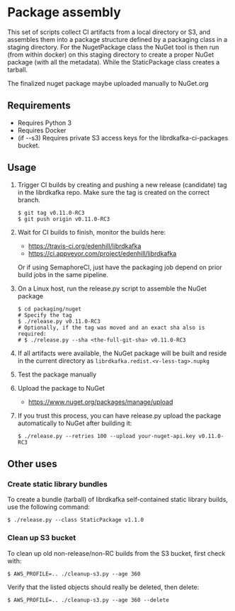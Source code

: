 # Package assembly

This set of scripts collect CI artifacts from a local directory or S3, and
assembles them into a package structure defined by a packaging class in a
staging directory.
For the NugetPackage class the NuGet tool is then run (from within docker) on
this staging directory to create a proper NuGet package (with all the metadata).
While the StaticPackage class creates a tarball.

The finalized nuget package maybe uploaded manually to NuGet.org

## Requirements

 * Requires Python 3
 * Requires Docker
 * (if --s3) Requires private S3 access keys for the librdkafka-ci-packages bucket.

## Usage

1. Trigger CI builds by creating and pushing a new release (candidate) tag
   in the librdkafka repo. Make sure the tag is created on the correct branch.

    ```
    $ git tag v0.11.0-RC3
    $ git push origin v0.11.0-RC3
    ```

2. Wait for CI builds to finish, monitor the builds here:

    * https://travis-ci.org/edenhill/librdkafka
    * https://ci.appveyor.com/project/edenhill/librdkafka

    Or if using SemaphoreCI, just have the packaging job depend on prior build jobs
    in the same pipeline.

3. On a Linux host, run the release.py script to assemble the NuGet package

    ```
    $ cd packaging/nuget
    # Specify the tag
    $ ./release.py v0.11.0-RC3
    # Optionally, if the tag was moved and an exact sha also is required:
    # $ ./release.py --sha <the-full-git-sha> v0.11.0-RC3
    ```

4. If all artifacts were available, the NuGet package will be built
   and reside in the current directory as `librdkafka.redist.<v-less-tag>.nupkg`

5. Test the package manually

6. Upload the package to NuGet

    * https://www.nuget.org/packages/manage/upload

7. If you trust this process, you can have release.py upload the package
   automatically to NuGet after building it:

    ```
    $ ./release.py --retries 100 --upload your-nuget-api.key v0.11.0-RC3
    ```

## Other uses

### Create static library bundles

To create a bundle (tarball) of librdkafka self-contained static library
builds, use the following command:

```
$ ./release.py --class StaticPackage v1.1.0
```

### Clean up S3 bucket

To clean up old non-release/non-RC builds from the S3 bucket, first check with:

```
$ AWS_PROFILE=.. ./cleanup-s3.py --age 360
```

Verify that the listed objects should really be deleted, then delete:

```
$ AWS_PROFILE=.. ./cleanup-s3.py --age 360 --delete
```
